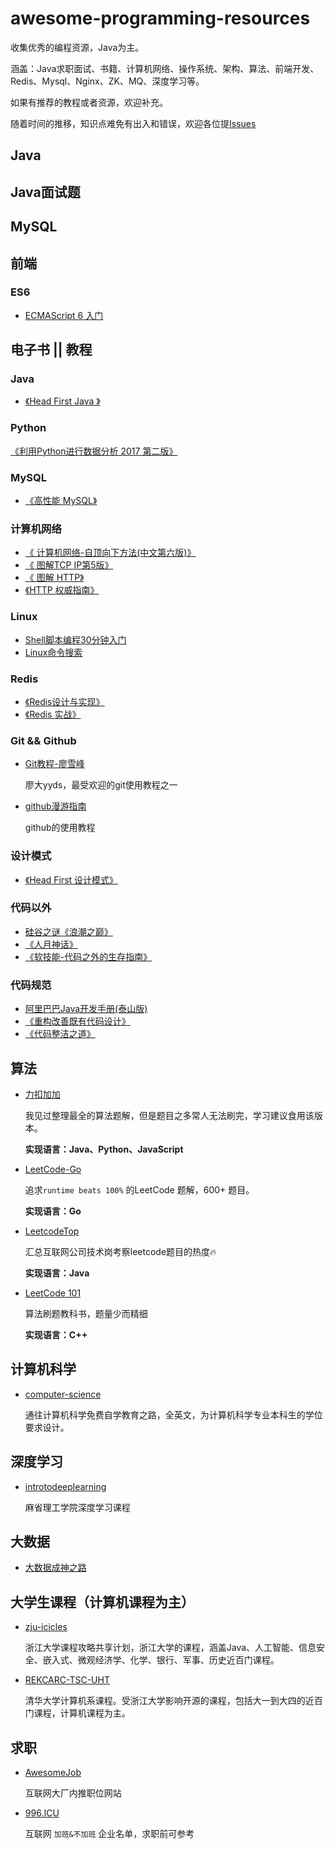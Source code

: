 # awesome-programming-resources
收集优秀的编程资源，Java为主。

涵盖：Java求职面试、书籍、计算机网络、操作系统、架构、算法、前端开发、 Redis、Mysql、Nginx、ZK、MQ、深度学习等。

如果有推荐的教程或者资源，欢迎补充。

随着时间的推移，知识点难免有出入和错误，欢迎各位提[Issues](https://github.com/DogerRain/awesome-programming-resources/issues)



## Java



## Java面试题



## MySQL



## 前端

### ES6

- [ECMAScript 6 入门](https://es6.ruanyifeng.com/)

## 电子书  || 教程

### Java

- [《Head First Java 》](https://wws.lanzous.com/i3SuHlbc16b)

### Python

[《利用Python进行数据分析 2017 第二版》](https://github.com/BrambleXu/pydata-notebook)

### MySQL

- [《高性能 MySQL》](https://wws.lanzous.com/iLznWkw1egd)

### 计算机网络

- [《 计算机网络-自顶向下方法(中文第六版)》](https://wws.lanzous.com/iN5G4kw1q0j)
- [《 图解TCP IP第5版》](https://wws.lanzous.com/i9F5jkw1ukd)
- [《 图解 HTTP》](https://wws.lanzous.com/iKEobkw1syf)
- [《HTTP 权威指南》](https://wws.lanzous.com/iuaJRlbc93g)

### Linux

- [Shell脚本编程30分钟入门](https://github.com/qinjx/30min_guides/blob/master/shell.md)
- [Linux命令搜索](https://wangchujiang.com/linux-command/)

### Redis

- [《Redis设计与实现》](https://wws.lanzous.com/iwWDpkw0y7i)
- [《Redis 实战》](https://wws.lanzous.com/izQXDkw0v7a)

### Git && Github

- [Git教程-廖雪峰](https://www.liaoxuefeng.com/wiki/896043488029600/)

  廖大yyds，最受欢迎的git使用教程之一

- [github漫游指南](https://github.com/phodal/github)

  github的使用教程

### 设计模式

- [《Head First 设计模式》](https://wws.lanzous.com/iRG49lbc3yb)

### 代码以外

- [硅谷之谜《浪潮之巅》](https://wws.lanzous.com/io5Ipkw1jyb)
- [《人月神话》](https://wws.lanzous.com/igl0ckw1uqj)
- [《软技能-代码之外的生存指南》](https://wws.lanzous.com/igm9okw1r2h)

### 代码规范

- [阿里巴巴Java开发手册(泰山版)](https://wws.lanzous.com/is42xm0rxtg)
- [《重构改善既有代码设计》](https://wws.lanzous.com/ivrEWlbbv8h)
- [《代码整洁之道》](https://wws.lanzous.com/iaO5Bkw13ub)



## 算法

- [力扣加加](https://github.com/azl397985856/leetcode)

  我见过整理最全的算法题解，但是题目之多常人无法刷完，学习建议食用该版本。

  **实现语言：Java、Python、JavaScript**

- [LeetCode-Go](https://github.com/halfrost/LeetCode-Go)

  追求`runtime beats 100%` 的LeetCode 题解，600+ 题目。

  **实现语言：Go**

- [LeetcodeTop](https://github.com/afatcoder/LeetcodeTop)

  汇总互联网公司技术岗考察leetcode题目的热度🔥

  **实现语言：Java**

- [LeetCode 101](https://github.com/changgyhub/leetcode_101)

  算法刷题教科书，题量少而精细

  **实现语言：C++**



## 计算机科学

- [computer-science](https://github.com/ossu/computer-science)

  通往计算机科学免费自学教育之路，全英文，为计算机科学专业本科生的学位要求设计。

## 深度学习

- [introtodeeplearning](https://github.com/aamini/introtodeeplearning)

  麻省理工学院深度学习课程

## 大数据

- [大数据成神之路](https://github.com/wangzhiwubigdata/God-Of-BigData)

## 大学生课程（计算机课程为主）

- [zju-icicles](https://github.com/QSCTech/zju-icicles)

  浙江大学课程攻略共享计划，浙江大学的课程，涵盖Java、人工智能、信息安全、嵌入式、微观经济学、化学、银行、军事、历史近百门课程。

- [REKCARC-TSC-UHT](https://github.com/PKUanonym/REKCARC-TSC-UHT)

  清华大学计算机系课程。受浙江大学影响开源的课程，包括大一到大四的近百门课程，计算机课程为主。



## 求职 

- [AwesomeJob](https://github.com/Dikea/AwesomeJob)

  互联网大厂内推职位网站
  
- [996.ICU](https://github.com/996icu/996.ICU)

  互联网 `加班&不加班` 企业名单，求职前可参考